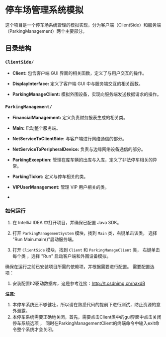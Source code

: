 # 停车场管理系统模拟

这个项目是一个停车场系统管理的模拟实现，分为客户端（ClientSide）和服务端（ParkingManagement）两个主要部分。

## 目录结构

### `ClientSide/`

- **Client:** 包含客户端 GUI 界面的相关函数，定义了与用户交互的操作。

- **DisplayInterface:** 定义了客户端 GUI 中与服务端交互的相关函数。

- **ParkingManageClient:** 模拟外围设备，实现向服务端发送数据请求的操作。

### `ParkingManagement/`

- **FinancialManagement:** 定义负责财务报表生成的相关类。

- **Main:** 启动整个服务端。

- **NetServiceToClientSide:** 与客户端进行网络通信的部分。

- **NetServiceToPeripheralDevice:** 负责与边缘网络设备通信的部分。

- **ParkingException:** 管理在库车辆的出库与入库，定义了非法停车相关的异常。

- **ParkingTicket:** 定义与停车相关的类。

- **VIPUserManagement:** 管理 VIP 用户相关的类。
- 

### 如何运行

1. 在 IntelliJ IDEA 中打开项目，并确保已配置 Java SDK。

2. 打开 `ParkingManagementSystem` 模块，找到 `Main` 类，右键单击该类，
选择 "Run Main.main()"启动服务端。

3. 打开 `ClientSide` 模块，找到 `Client` 和 `ParkingManageClient` 类，
右键单击每个类 ，选择 "Run" 启动客户端和外围设备模拟。


确保在运行之前已安装项目所需的依赖项，并根据需要进行配置。
需要配置选项：
1. 安装配置h2驱动数据库，这是参考连接：http://t.csdnimg.cn/naxdB

**注意:**
1. 本停车系统还不够健壮，所以请在熟悉代码的提前下进行测试，防止资源的意外泄露。
2. 本停车系统需要正确地关闭，首先，需要点击Client类中的gui界面中点击关闭停车系统选项 ，
同时在ParkingManagementClient的终端命令中输入exit命令整个系统才会关闭。
